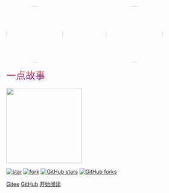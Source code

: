 
<br><br><br><br><br><br><br><br><br><br><br><br><br><br><br>





<!-- <canvas class="canvas" width="732" height="1297"></canvas> -->
<!-- style="border-radius: 50%" -->

<div>
<div style="display:inline;"><img  style="border-radius: 50%;display:inline;margin-right:25px;" width="150px" src="https://i.loli.net/2021/08/22/3uLFZki9OSEVbcp.jpg"></div>
<div style="display:inline;">
<div class="heart" style="position:absolute;display:inline;">
<div class="left" ></div>
<div class="middle" ></div>
<div class="right" ></div>
</div>
</div>
<div style="display:inline;"><img  style="border-radius: 50%;display:inline;margin-left:85px;" width="150px" src="https://i.loli.net/2021/08/24/mrlUzjTDd2ih5Ao.jpg"></div>
</div>
<br>

<!-- # Spring Album <small>0.0.1</small> -->
<div style = "font-weight: 100; font-size: 1.6rem; 
    text-align: center;
    text-shadow: 0.3rem 0.3rem 0.4rem rgba(0,0,0,.15);
    line-height: 1.2;
    background-image: -webkit-gradient(linear, 0 0, 0 bottom, from(rgba(205,92,92, 1)), to(rgba(139,0,139, 1)));
    -webkit-background-clip: text;
    -webkit-text-fill-color: transparent;
    display: inline-block;">
    一点故事.
</div>


<!-- https://img.shields.io/date/1601989200 -->
<br>
<br>





<img  id='111' width="200px" src="">

[![star](https://gitee.com/ExcaliburAias/LifeBook/badge/star.svg?theme=dark)](https://gitee.com/ExcaliburAias/LifeBook/stargazers)
[![fork](https://gitee.com/ExcaliburAias/LifeBook/badge/fork.svg?theme=dark)](https://gitee.com/ExcaliburAias/LifeBook/members)
[![GitHub stars](https://img.shields.io/github/stars/ExcaliburEX/LifeBook?logo=github)](https://github.com/ExcaliburEX/LifeBook/stargazers)
[![GitHub forks](https://img.shields.io/github/forks/ExcaliburEX/LifeBook?logo=github)](https://github.com/ExcaliburEX/LifeBook/network)



[Gitee](https://gitee.com/ExcaliburAias/LifeBook)
[GitHub](https://github.com/ExcaliburEX/LifeBook)
[开始阅读](README.md)


<!-- background image -->

<!-- ![](https://www.recoluan.com/assets/img/bg.2cfdbb33.svg) -->

